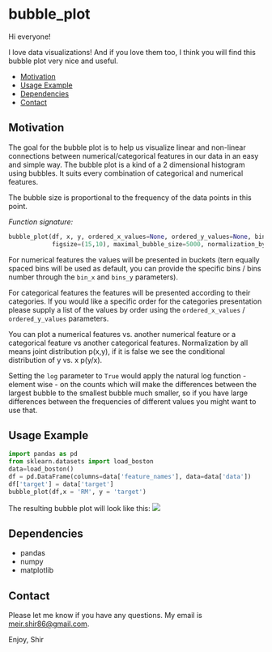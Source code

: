 # bubble_plot
Hi everyone!

I love data visualizations! And if you love them too, I think you will find this bubble plot very nice and useful.

- [Motivation](#motivation)
- [Usage Example](#usage)
- [Dependencies](#dependencies)
- [Contact](#contact)


## <a name="motivation"></a>Motivation

The goal for the bubble plot is to help us visualize linear and non-linear connections between numerical/categorical features in our data in an easy and simple way. The bubble plot is a kind of a 2 dimensional histogram using bubbles. It suits every combination of categorical and numerical features.

The bubble size is proportional to the frequency of the data points in this point.

*Function signature:*
```python
bubble_plot(df, x, y, ordered_x_values=None, ordered_y_values=None, bins_x=10, bins_y=10, fontsize=16, 
            figsize=(15,10), maximal_bubble_size=5000, normalization_by_all = False, log=False)
```

For numerical features the values will be presented in buckets (tern equally spaced bins will be used as default, you can provide the specific bins / bins number through the `bin_x` and `bins_y` parameters).

For categorical features the features will be presented according to their categories. If you would like a specific order for the categories presentation please supply a list of the values by order using the `ordered_x_values` / `ordered_y_values` parameters.

You can plot a numerical features vs. another numerical feature or a categorical feature vs another categorical features.
Normalization by all means joint distribution p(x,y), if it is false we see the conditional distribution of y vs. x p(y/x).

Setting the `log` parameter to `True` would apply the natural log function - element wise - on the counts which will make the differences between the largest bubble to the smallest bubble much smaller, so if you have large differences between the frequencies of different values you might want to use that.


## <a name="usage"></a>Usage Example

```python
import pandas as pd                             
from sklearn.datasets import load_boston                            
data=load_boston()                            
df = pd.DataFrame(columns=data['feature_names'], data=data['data'])                            
df['target'] = data['target']                            
bubble_plot(df,x = 'RM', y = 'target')    
```                        

The resulting bubble plot will look like this:
![](https://github.com/shirmeir/bubble_plot/blob/master/bubble_plot.png)
   
   
## <a name="dependencies"></a>Dependencies
  * pandas
  * numpy
  * matplotlib                                   


## <a name="contact"></a>Contact

Please let me know if you have any questions. My email is meir.shir86@gmail.com.

Enjoy,
Shir
